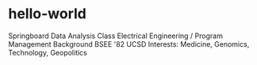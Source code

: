 # hello-world
Springboard Data Analysis Class 
Electrical Engineering / Program Management Background
BSEE '82  UCSD
Interests: Medicine, Genomics, Technology, Geopolitics
